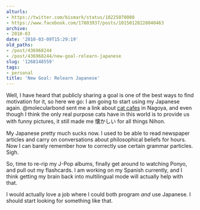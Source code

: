 ```yaml
---
alturls:
- https://twitter.com/bismark/status/10225070080
- https://www.facebook.com/17803937/posts/10150128228040463
archive:
- 2010-03
date: '2010-03-09T15:29:19'
old_paths:
- /post/436968244
- /post/436968244/new-goal-relearn-japanese
slug: '1268148559'
tags:
- personal
title: 'New Goal: Relearn Japanese'
---
```


Well, I have heard that publicly sharing a goal is one of the best ways to
find motivation for it, so here we go:  I am going to start using my
Japanese again.  @molecularbond sent me a link about [cat cafes][1] in
Nagoya, and even though I think the only real purpose cats have in this
world is to provide us with funny pictures, it still made me 懐かしい for
all things Nihon.

My Japanese pretty much sucks now.  I used to be able to read newspaper
articles and carry on conversations about philosophical beliefs for hours.
Now I can barely remember how to correctly use certain grammar particles.
Sigh.

So, time to re-rip my J-Pop albums, finally get around to watching Ponyo,
and pull out my flashcards.  I am working on my Spanish currently, and
I think getting my brain back into multilingual mode will actually help
with that.

I would actually love a job where I could both program *and* use Japanese.
I should start looking for something like that.

[1]: http://nihonshock.com/2009/12/my-trip-to-a-cat-cafe/
